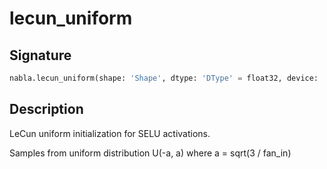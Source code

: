 # lecun_uniform

## Signature

```python
nabla.lecun_uniform(shape: 'Shape', dtype: 'DType' = float32, device: 'Device' = Device(type=cpu,id=0), seed: 'int' = 0, batch_dims: 'Shape' = ()) -> 'Array'
```

## Description

LeCun uniform initialization for SELU activations.

Samples from uniform distribution U(-a, a) where a = sqrt(3 / fan_in)

